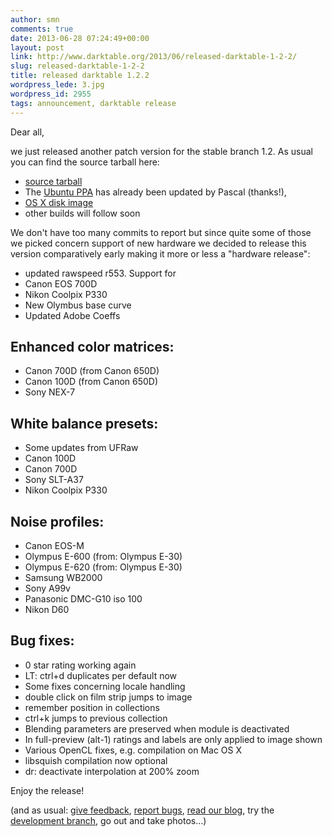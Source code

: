 ```yaml
---
author: smn
comments: true
date: 2013-06-28 07:24:49+00:00
layout: post
link: http://www.darktable.org/2013/06/released-darktable-1-2-2/
slug: released-darktable-1-2-2
title: released darktable 1.2.2
wordpress_lede: 3.jpg
wordpress_id: 2955
tags: announcement, darktable release
---
```


Dear all,

we just released another patch version for the stable branch 1.2. As usual you can find the source tarball here:

* [source tarball](https://sourceforge.net/projects/darktable/files/darktable/1.2/darktable-1.2.2.tar.xz/download)
* The [Ubuntu PPA](https://launchpad.net/~pmjdebruijn/+archive/darktable-release) has already been updated by Pascal (thanks!),
* [OS X disk image](https://sourceforge.net/projects/darktable/files/darktable/1.2/darktable-1.2.2.dmg/download)
* other builds will follow soon

We don't have too many commits to report but since quite some of those we picked concern support of new hardware we decided to release this version comparatively early making it more or less a "hardware release":

* updated rawspeed r553. Support for
* Canon EOS 700D
* Nikon Coolpix P330
* New Olymbus base curve
* Updated Adobe Coeffs

## Enhanced color matrices:

* Canon 700D (from Canon 650D)
* Canon 100D (from Canon 650D)
* Sony NEX-7

## White balance presets:

* Some updates from UFRaw
* Canon 100D
* Canon 700D
* Sony SLT-A37
* Nikon Coolpix P330

## Noise profiles:

* Canon EOS-M
* Olympus E-600 (from: Olympus E-30)
* Olympus E-620 (from: Olympus E-30)
* Samsung WB2000
* Sony A99v
* Panasonic DMC-G10 iso 100
* Nikon D60

## Bug fixes:

* 0 star rating working again
* LT: ctrl+d duplicates per default now
* Some fixes concerning locale handling
* double click on film strip jumps to image
* remember position in collections
* ctrl+k jumps to previous collection
* Blending parameters are preserved when module is deactivated
* In full-preview (alt-1) ratings and labels are only applied to image shown
* Various OpenCL fixes, e.g. compilation on Mac OS X
* libsquish compilation now optional
* dr: deactivate interpolation at 200% zoom

Enjoy the release!

(and as usual: [give feedback]({filename}/pages/contact.md), [report bugs](https://darktable.org/redmine/projects/darktable/issues), [read our blog](/blog/), try the [development branch](https://github.com/darktable-org/darktable/commits/master), go out and take photos...)
